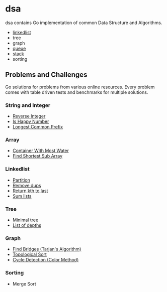 # dsa

dsa contains Go implementation of common Data Structure and Algorithms.

- [linkedlist](linkedlist/README.md)
- tree
- graph
- [queue](queue/README.md)
- [stack]((stack/README.md))
- sorting

## Problems and Challenges

Go solutions for problems from various online resources. Every problem comes with table driven tests and benchmarks for multiple solutions.

### String and Integer

- [Reverse Integer](problems/strint/reverse_int.go)
- [Is Happy Number](problems/strint/is_happy_number.go)
- [Longest Common Prefix](problems/strint/longest_common_prefix.go)

### Array

- [Container With Most Water](problems/array/container_with_most_water.go)
- [Find Shortest Sub Array](problems/array/find_shortest_sub_array.go)

### Linkedlist

- [Partition](problems/linkedlist/partition/README.md)
- [Remove dups](problems/linkedlist/remove_dups/README.md)
- [Return kth to last](problems/linkedlist/return_kth_to_last/README.md)
- [Sum lists](problems/linkedlist/sum_lists/README.md)

### Tree

- Minimal tree
- [List of depths](problems/tree/lists_of_depth/README.md)

### Graph

- [Find Bridges (Tarjan's Algorithm)](graph/find_bridges.go)
- [Topological Sort](graph/topological_sort.go)
- [Cycle Detection (Color Method)](graph/cycle_exists.go)

### Sorting

- Merge Sort